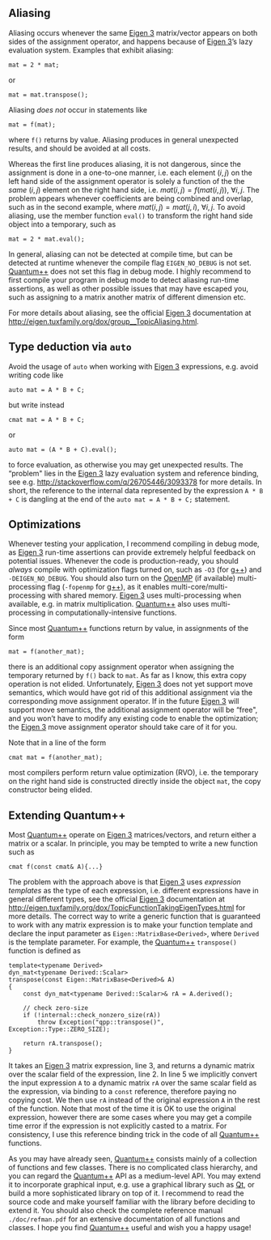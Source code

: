 Aliasing
--------

Aliasing occurs whenever the same [Eigen 3](http://eigen.tuxfamily.org/)
matrix/vector appears on both sides of the assignment operator, and
happens because of [Eigen 3](http://eigen.tuxfamily.org/)’s lazy
evaluation system. Examples that exhibit aliasing:

``` {numbers="none"}
mat = 2 * mat;
```

or

``` {numbers="none"}
mat = mat.transpose();
```

Aliasing *does not* occur in statements like

``` {numbers="none"}
mat = f(mat);
```

where `f()` returns by value. Aliasing produces in general unexpected
results, and should be avoided at all costs.

Whereas the first line produces aliasing, it is not dangerous, since the
assignment is done in a one-to-one manner, i.e. each element $(i,j)$ on
the left hand side of the assignment operator is solely a function of
the the *same* $(i,j)$ element on the right hand side, i.e.
$mat(i,j) = f(mat(i,j))$, $\forall i,j$. The problem appears whenever
coefficients are being combined and overlap, such as in the second
example, where $mat(i,j) = mat(j,i)$, $\forall i,j$. To avoid aliasing,
use the member function `eval()` to transform the right hand side object
into a temporary, such as

``` {numbers="none"}
mat = 2 * mat.eval();
```

In general, aliasing can not be detected at compile time, but can be
detected at runtime whenever the compile flag `EIGEN_NO_DEBUG` is not
set. [Quantum++](https://github.com/vsoftco/qpp) does not set this flag
in debug mode. I highly recommend to first compile your program in debug
mode to detect aliasing run-time assertions, as well as other possible
issues that may have escaped you, such as assigning to a matrix another
matrix of different dimension etc.

For more details about aliasing, see the official [Eigen
3](http://eigen.tuxfamily.org/) documentation at
<http://eigen.tuxfamily.org/dox/group__TopicAliasing.html>.

Type deduction via `auto`
-------------------------

Avoid the usage of `auto` when working with [Eigen
3](http://eigen.tuxfamily.org/) expressions, e.g. avoid writing code
like

``` {numbers="none"}
auto mat = A * B + C;
```

but write instead

``` {numbers="none"}
cmat mat = A * B + C;
```

or

``` {numbers="none"}
auto mat = (A * B + C).eval();
```

to force evaluation, as otherwise you may get unexpected results. The
“problem" lies in the [Eigen 3](http://eigen.tuxfamily.org/) lazy
evaluation system and reference binding, see e.g.
<http://stackoverflow.com/q/26705446/3093378> for more details. In
short, the reference to the internal data represented by the expression
`A * B + C` is dangling at the end of the `auto mat = A * B + C;`
statement.

Optimizations
-------------

Whenever testing your application, I recommend compiling in debug mode,
as [Eigen 3](http://eigen.tuxfamily.org/) run-time assertions can
provide extremely helpful feedback on potential issues. Whenever the
code is production-ready, you should *always* compile with optimization
flags turned on, such as `-O3` (for [g++](https://gcc.gnu.org/)) and
`-DEIGEN_NO_DEBUG`. You should also turn on the
[OpenMP](http://openmp.org/) (if available) multi-processing flag
(`-fopenmp` for [g++](https://gcc.gnu.org/)), as it enables
multi-core/multi-processing with shared memory. [Eigen
3](http://eigen.tuxfamily.org/) uses multi-processing when available,
e.g. in matrix multiplication.
[Quantum++](https://github.com/vsoftco/qpp) also uses multi-processing
in computationally-intensive functions.

Since most [Quantum++](https://github.com/vsoftco/qpp) functions return
by value, in assignments of the form

``` {numbers="none"}
mat = f(another_mat);
```

there is an additional copy assignment operator when assigning the
temporary returned by `f()` back to `mat`. As far as I know, this extra
copy operation is not elided. Unfortunately, [Eigen
3](http://eigen.tuxfamily.org/) does not yet support move semantics,
which would have got rid of this additional assignment via the
corresponding move assignment operator. If in the future [Eigen
3](http://eigen.tuxfamily.org/) will support move semantics, the
additional assignment operator will be “free", and you won’t have to
modify any existing code to enable the optimization; the [Eigen
3](http://eigen.tuxfamily.org/) move assignment operator should take
care of it for you.

Note that in a line of the form

``` {numbers="none"}
cmat mat = f(another_mat);
```

most compilers perform return value optimization (RVO), i.e. the
temporary on the right hand side is constructed directly inside the
object `mat`, the copy constructor being elided.

Extending Quantum++
-------------------

Most [Quantum++](https://github.com/vsoftco/qpp) operate on [Eigen
3](http://eigen.tuxfamily.org/) matrices/vectors, and return either a
matrix or a scalar. In principle, you may be tempted to write a new
function such as

``` {numbers="none"}
cmat f(const cmat& A){...}
```

The problem with the approach above is that [Eigen
3](http://eigen.tuxfamily.org/) uses *expression templates* as the type
of each expression, i.e. different expressions have in general different
types, see the official [Eigen 3](http://eigen.tuxfamily.org/)
documentation at
<http://eigen.tuxfamily.org/dox/TopicFunctionTakingEigenTypes.html> for
more details. The correct way to write a generic function that is
guaranteed to work with any matrix expression is to make your function
template and declare the input parameter as
`Eigen::MatrixBase<Derived>`, where `Derived` is the template parameter.
For example, the [Quantum++](https://github.com/vsoftco/qpp)
`transpose()` function is defined as

    template<typename Derived> 
    dyn_mat<typename Derived::Scalar> 
    transpose(const Eigen::MatrixBase<Derived>& A)
    {
        const dyn_mat<typename Derived::Scalar>& rA = A.derived();

        // check zero-size
        if (!internal::check_nonzero_size(rA))
            throw Exception("qpp::transpose()", Exception::Type::ZERO_SIZE);

        return rA.transpose();
    }

It takes an [Eigen 3](http://eigen.tuxfamily.org/) matrix expression,
line 3, and returns a dynamic matrix over the scalar field of the
expression, line 2. In line 5 we implicitly convert the input expression
`A` to a dynamic matrix `rA` over the same scalar field as the
expression, via binding to a `const` reference, therefore paying no
copying cost. We then use `rA` instead of the original expression `A` in
the rest of the function. Note that most of the time it is OK to use the
original expression, however there are some cases where you may get a
compile time error if the expression is not explicitly casted to a
matrix. For consistency, I use this reference binding trick in the code
of all [Quantum++](https://github.com/vsoftco/qpp) functions.

As you may have already seen,
[Quantum++](https://github.com/vsoftco/qpp) consists mainly of a
collection of functions and few classes. There is no complicated class
hierarchy, and you can regard the
[Quantum++](https://github.com/vsoftco/qpp) API as a medium-level API.
You may extend it to incorporate graphical input, e.g. use a graphical
library such as [Qt](http://qt-project.org/), or build a more
sophisticated library on top of it. I recommend to read the source code
and make yourself familiar with the library before deciding to extend
it. You should also check the complete reference manual
`./doc/refman.pdf` for an extensive documentation of all functions and
classes. I hope you find [Quantum++](https://github.com/vsoftco/qpp)
useful and wish you a happy usage!
